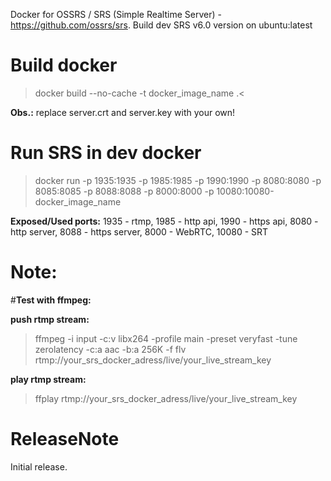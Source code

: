 Docker for OSSRS / SRS (Simple Realtime Server) - https://github.com/ossrs/srs.
Build dev SRS v6.0 version on ubuntu:latest

# Build docker

>docker build --no-cache -t docker_image_name .<

**Obs.:** replace server.crt and server.key with your own!

# Run SRS in dev docker

>docker run -p 1935:1935 -p 1985:1985 -p 1990:1990 -p 8080:8080 -p 8085:8085 -p 8088:8088 -p 8000:8000 -p 10080:10080-docker_image_name

**Exposed/Used ports:** 1935 - rtmp, 1985 - http api, 1990 - https api, 8080 - http server, 8088 - https server, 8000 - WebRTC, 10080 - SRT

Note:
=====
#**Test with ffmpeg:**

**push rtmp stream:** 

>ffmpeg -i input -c:v libx264 -profile main -preset veryfast -tune zerolatency -c:a aac -b:a 256K -f flv rtmp://your_srs_docker_adress/live/your_live_stream_key

**play rtmp stream:**

>ffplay rtmp://your_srs_docker_adress/live/your_live_stream_key

ReleaseNote
============

Initial release.

